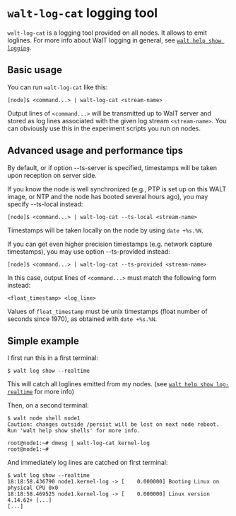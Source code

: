 
# `walt-log-cat` logging tool

`walt-log-cat` is a logging tool provided on all nodes. It allows to emit loglines. For more info about WalT logging in general, see [`walt help show logging`](logging.md).

## Basic usage

You can run `walt-log-cat` like this:
```
[node]$ <command...> | walt-log-cat <stream-name>
```

Output lines of `<command...>` will be transmitted up to WalT server and stored as log lines associated with the given log stream `<stream-name>`.
You can obviously use this in the experiment scripts you run on nodes.


## Advanced usage and performance tips

By default, or if option --ts-server is specified, timestamps will be taken upon reception on server side.

If you know the node is well synchronized (e.g., PTP is set up on this WALT image, or NTP and the node has booted several hours ago),
you may specify --ts-local instead:
```
[node]$ <command...> | walt-log-cat --ts-local <stream-name>
```
Timestamps will be taken locally on the node by using `date +%s.%N`.

If you can get even higher precision timestamps (e.g. network capture timestamps), you may use option --ts-provided instead:
```
[node]$ <command...> | walt-log-cat --ts-provided <stream-name>
```
In this case, output lines of `<command...>` must match the following form instead:
```
<float_timestamp> <log_line>
```
Values of `float_timestamp` must be unix timestamps (float number of seconds since 1970), as obtained with `date +%s.%N`.


## Simple example

I first run this in a first terminal:
```
$ walt log show --realtime

```

This will catch all loglines emitted from my nodes. (see [`walt help show log-realtime`](log-realtime.md) for more info)

Then, on a second terminal:
```
$ walt node shell node1
Caution: changes outside /persist will be lost on next node reboot.
Run 'walt help show shells' for more info.

root@node1:~# dmesg | walt-log-cat kernel-log
root@node1:~#
```

And immediately log lines are catched on first terminal:
```
$ walt log show --realtime
18:18:58.436790 node1.kernel-log -> [    0.000000] Booting Linux on physical CPU 0x0
18:18:58.469525 node1.kernel-log -> [    0.000000] Linux version 4.14.62+ [...]
[...]
```
